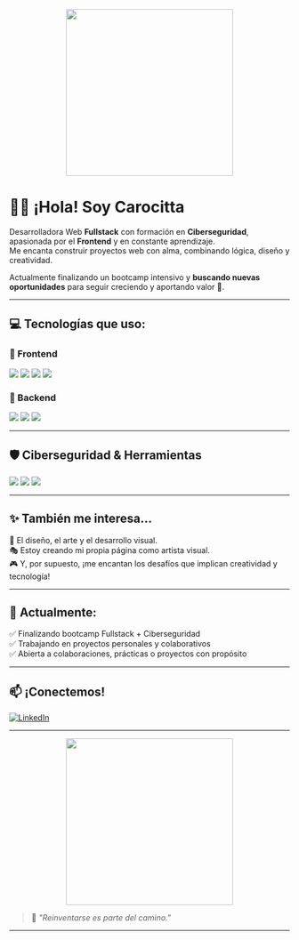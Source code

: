 <div align="center">
  <img src="https://github.com/user-attachments/assets/a9bb4492-f372-4e5c-8052-7532a5bcefdc" width="300"/>
</div>

# 👋🏻 ¡Hola! Soy Carocitta

Desarrolladora Web **Fullstack** con formación en **Ciberseguridad**, apasionada por el **Frontend** y en constante aprendizaje.  
Me encanta construir proyectos web con alma, combinando lógica, diseño y creatividad.

Actualmente finalizando un bootcamp intensivo y **buscando nuevas oportunidades** para seguir creciendo y aportando valor 🚀.

---

## 💻 Tecnologías que uso:

### 🚀 Frontend

<p>
  <img src="https://img.shields.io/badge/JavaScript-F7DF1E?logo=javascript&logoColor=black&style=for-the-badge" />
  <img src="https://img.shields.io/badge/React-20232A?logo=react&logoColor=61DAFB&style=for-the-badge" />
  <img src="https://img.shields.io/badge/CSS3-1572B6?logo=css3&logoColor=white&style=for-the-badge" />
  <img src="https://img.shields.io/badge/HTML5-E34F26?logo=html5&logoColor=white&style=for-the-badge" />
</p>

### 🔧 Backend

<p>
  <img src="https://img.shields.io/badge/Java-007396?logo=java&logoColor=white&style=for-the-badge" />
  <img src="https://img.shields.io/badge/Node.js-339933?logo=node.js&logoColor=white&style=for-the-badge" />
  <img src="https://img.shields.io/badge/SQL-4479A1?logo=postgresql&logoColor=white&style=for-the-badge" />
</p>

---

## 🛡️ Ciberseguridad & Herramientas

<p>
  <img src="https://img.shields.io/badge/Git-F05032?logo=git&logoColor=white&style=for-the-badge" />
  <img src="https://img.shields.io/badge/Linux-FCC624?logo=linux&logoColor=black&style=for-the-badge" />
  <img src="https://img.shields.io/badge/VS_Code-007ACC?logo=visual-studio-code&logoColor=white&style=for-the-badge" />
</p>

---

## ✨ También me interesa...

🎨 El diseño, el arte y el desarrollo visual.  
🎭 Estoy creando mi propia página como artista visual.  
🎮 Y, por supuesto, ¡me encantan los desafíos que implican creatividad y tecnología!

---

## 📍 Actualmente:

✅ Finalizando bootcamp Fullstack + Ciberseguridad  
✅ Trabajando en proyectos personales y colaborativos  
✅ Abierta a colaboraciones, prácticas o proyectos con propósito  

---

## 📫 ¡Conectemos!

[![LinkedIn](https://img.shields.io/badge/-Carolina%20Mas-blue?logo=Linkedin&logoColor=white&style=for-the-badge)](https://www.linkedin.com/in/carolina-mas/)

---

<div align="center">
  <img src="https://github.com/user-attachments/assets/7c333317-db32-43a3-b067-ca1df4806cb2" width="300"/>
</div>

> 💬 *"Reinventarse es parte del camino."*

---
